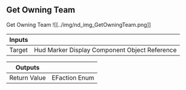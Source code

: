 ## Get Owning Team
Get Owning Team
![[../img/nd_img_GetOwningTeam.png]]

|Inputs||
|--|--|
| Target | Hud Marker Display Component Object Reference |

|Outputs||
|--|--|
| Return Value | EFaction Enum |
